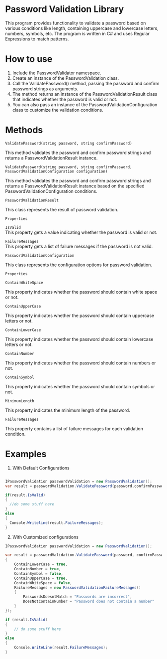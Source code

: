 
# Password Validation Library

This program provides functionality to validate a password based on various conditions like length, containing uppercase and lowercase letters, numbers, symbols, etc. The program is written in C# and uses Regular Expressions to match patterns.

# How to use

1. Include the PasswordValidator namespace.
2. Create an instance of the PasswordValidation class.
3. Call the ValidatePassword() method, passing the password and confirm password strings as arguments.
4. The method returns an instance of the PasswordValidationResult class that indicates whether the password is valid or not.
5. You can also pass an instance of the PasswordValidationConfiguration class to customize the validation conditions.


# Methods

`ValidatePassword(string password, string confirmPassword)`

This method validates the password and confirm password strings and returns a PasswordValidationResult instance.

`ValidatePassword(string password, string confirmPassword, PasswordValidationConfiguration configuration)`

This method validates the password and confirm password strings and returns a PasswordValidationResult instance based on the specified PasswordValidationConfiguration conditions.

`PasswordValidationResult`

This class represents the result of password validation.

`Properties`

`IsValid`  
This property gets a value indicating whether the password is valid or not.

`FailureMessages`  
This property gets a list of failure messages if the password is not valid.

`PasswordValidationConfiguration`

This class represents the configuration options for password validation.

`Properties`

`ContainWhiteSpace`  

This property indicates whether the password should contain white space or not.

`ContainUpperCase`

This property indicates whether the password should contain uppercase letters or not.

`ContainLowerCase`

This property indicates whether the password should contain lowercase letters or not.

`ContainNumber`

This property indicates whether the password should contain numbers or not.

`ContainSymbol`

This property indicates whether the password should contain symbols or not.

`MinimumLength`

This property indicates the minimum length of the password.

`FailureMessages`

This property contains a list of failure messages for each validation condition.

# Examples

1. With Default Configurations

```cs

IPasswordValidation passwordValidation = new PasswordValidation();
var result = passwordValidation.ValidatePassword(password,confirmPassword);

if(result.IsValid)
{
  //do some stuff here
}
else
{
  Console.Writeline(result.FailureMessages);
}

```

2. With Customized configurations

``` cs
IPasswordValidation passwordValidation = new PasswordValidation();

var result = passwordValidation.ValidatePassword(password, confirmPassword,new PasswordValidationConfiguration()
{
    ContainLowerCase = true,
    ContainNumber = true,
    ContainSymbol = false,
    ContainUpperCase = true,
    ContainWhiteSpace = false,
    FailureMessages = new PasswordValidationFailureMessages()
    {
        PasswordsDoesntMatch = "Passwords are incorrect",
        DoesNotContainNumber = "Password does not contain a number"
    }
});

if (result.IsValid)
{
    // do some stuff here
}
else
{
    Console.WriteLine(result.FailureMessages);
}

```


